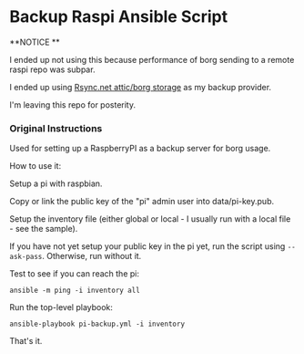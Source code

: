 # Backup Raspi Ansible Script

**NOTICE **

I ended up not using this because performance of borg sending to a remote raspi repo was subpar.

I ended up using [Rsync.net attic/borg storage](http://rsync.net/products/attic.html) as my backup provider.

I'm leaving this repo for posterity.


### Original Instructions

Used for setting up a RaspberryPI as a backup server for borg usage.

How to use it:

Setup a pi with raspbian.

Copy or link the public key of the "pi" admin user into data/pi-key.pub.

Setup the inventory file (either global or local - I usually run with a local file - see the sample).

If you have not yet setup your public key in the pi yet, run the script using `--ask-pass`. Otherwise, run without it.

Test to see if you can reach the pi:

    ansible -m ping -i inventory all

Run the top-level playbook:

    ansible-playbook pi-backup.yml -i inventory

That's it.